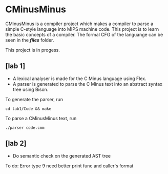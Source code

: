 # CMinusMinus
CMinusMinus is a compiler project which makes a compiler to parse a simple C-style language into MIPS machine code. This project is to learn the basic concepts of a compiler. The formal CFG of the languange can be seen in the __*files*__ folder.

This project is in progess.

## [lab 1]
- A lexical analyser is made for the C Minus language using Flex.  
- A parser is generated to parse the C Minus text into an abstract syntax tree using Bison.

To generate the parser, run
```
cd lab1/Code && make
```
To parse a CMinusMinus text, run
```
./parser code.cmm
```

## [lab 2]
- Do semantic check on the generated AST tree

To do:
Error type 9 need better print func and caller's format







